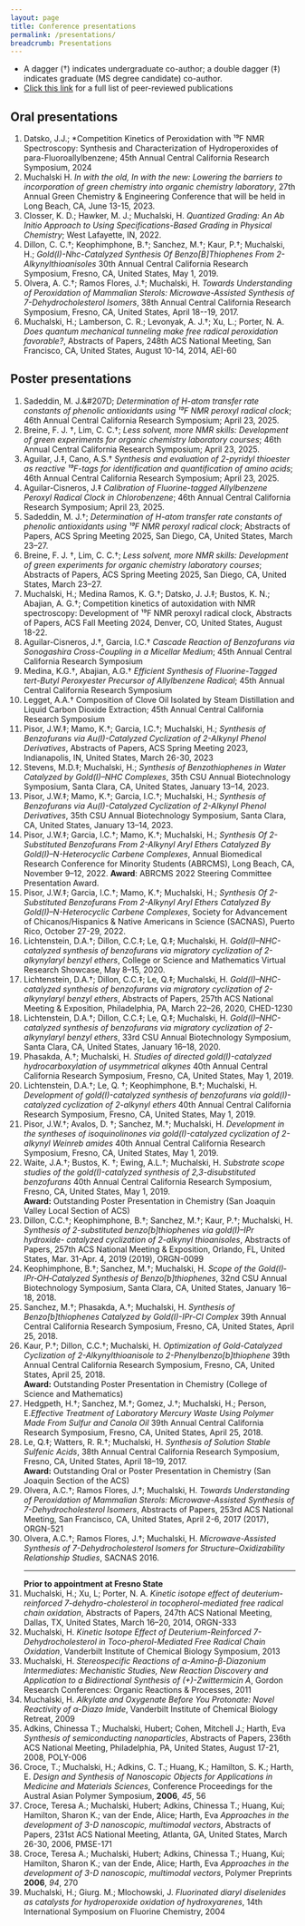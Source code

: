 ```yaml
---
layout: page
title: Conference presentations
permalink: /presentations/
breadcrumb: Presentations
---
```


* A dagger (&#8224;) indicates undergraduate co-author; a double dagger (&#8225;) indicates graduate (MS degree candidate) co-author.
* [Click this link](/publications) for a full list of peer-reviewed publications

## Oral presentations

1. Datsko, J.J.; *Competition Kinetics of Peroxidation with ¹⁹F NMR Spectroscopy: Synthesis and Characterization of Hydroperoxides of para-Fluoroallylbenzene; 45th Annual Central California Research Symposium,  2024
2. Muchalski H. *In with the old, In with the new: Lowering the barriers to incorporation of green chemistry into organic chemistry laboratory*, 27th Annual Green Chemistry & Engineering Conference that will be held in Long Beach, CA, June 13-15, 2023.
3. Closser, K. D.; Hawker, M. J.; Muchalski, H. *Quantized Grading: An Ab Initio Approach to Using Specifications-Based Grading in Physical Chemistry*; West Lafayette, IN, 2022.
4. Dillon, C. C.&#8224;; Keophimphone, B.&#8224;; Sanchez, M.&#8224;; Kaur, P.&#8224;; Muchalski, H.; *Gold(I)-Nhc-Catalyzed Synthesis Of Benzo[B]Thiophenes From 2-Alkynylthioanisoles* 30th Annual Central California Research Symposium, Fresno, CA, United States, May 1, 2019. 
5. Olvera, A. C.&#8224;; Ramos Flores, J.&#8224;; Muchalski, H. *Towards Understanding of Peroxidation of Mammalian Sterols: Microwave-Assisted Synthesis of 7-Dehydrocholesterol Isomers*, 38th Annual Central California Research Symposium, Fresno, CA, United States, April 18--19, 2017. 
6. Muchalski, H.; Lamberson, C. R.; Levonyak, A. J.&#8224;; Xu, L.; Porter, N. A. *Does quantum mechanical tunneling make free radical peroxidation favorable?*, Abstracts of Papers, 248th ACS National Meeting, San Francisco, CA, United States, August 10-14, 2014, AEI-60

## Poster presentations

1. Sadeddin, M. J.&#207D; *Determination of H-atom transfer rate constants of phenolic antioxidants using ¹⁹F NMR peroxyl radical clock*; 46th Annual Central California Research Symposium; April 23, 2025.
2. Breine, F. J. &#8224;, Lim, C. C.&#8224;; *Less solvent, more NMR skills: Development of green experiments for organic chemistry laboratory courses*; 46th Annual Central California Research Symposium; April 23, 2025.
3. Aguilar, J.&#8225;, Cano, A.S.&#8224; *Synthesis and evaluation of 2-pyridyl thioester as reactive ¹⁹F-tags for identification and quantification of amino acids*; 46th Annual Central California Research Symposium; April 23, 2025.
4. Aguilar-Cisneros, J.&#8225; *Calibration of Fluorine-tagged Allylbenzene Peroxyl Radical Clock in Chlorobenzene*; 46th Annual Central California Research Symposium; April 23, 2025.
5. Sadeddin, M. J.&#8224;; *Determination of H-atom transfer rate constants of phenolic antioxidants using ¹⁹F NMR peroxyl radical clock*; Abstracts of Papers, ACS Spring Meeting 2025, San Diego, CA, United States, March 23–27.
6. Breine, F. J. &#8224;, Lim, C. C.&#8224;; *Less solvent, more NMR skills: Development of green experiments for organic chemistry laboratory courses*; Abstracts of Papers, ACS Spring Meeting 2025, San Diego, CA, United States, March 23–27.
7. Muchalski, H.; Medina Ramos, K. G.&#8224;; Datsko, J. J.&#8225;; Bustos, K. N.; Abajian, A. G.&#8224;; Competition kinetics of autoxidation with NMR spectroscopy: Development of ¹⁹F NMR peroxyl radical clock, Abstracts of Papers, ACS Fall Meeting 2024, Denver, CO, United States, August 18-22. 
8. Aguilar-Cisneros, J.&#8224;, Garcia, I.C.&#8224; *Cascade Reaction of Benzofurans via Sonogashira Cross-Coupling in a Micellar Medium*; 45th Annual Central California Research Symposium
9. Medina, K.G.&#8224;, Abajian, A.G.&#8224; *Efficient Synthesis of Fluorine-Tagged tert-Butyl Peroxyester Precursor of Allylbenzene Radical*; 45th Annual Central California Research Symposium
10. Legget, A.A.&#8224; Composition of Clove Oil Isolated by Steam Distillation and Liquid Carbon Dioxide Extraction; 45th Annual Central California Research Symposium
11. Pisor, J.W.&#8225;; Mamo, K.&#8224;; Garcia, I.C.&#8224;; Muchalski, H.; *Synthesis of Benzofurans via Au(I)-Catalyzed Cyclization of 2-Alkynyl Phenol Derivatives*, Abstracts of Papers, ACS Spring Meeting 2023, Indianapolis, IN, United States, March 26-30, 2023
12. Stevens, M.D.&#8225;; Muchalski, H.; *Synthesis of Benzothiophenes in Water Catalyzed by Gold(I)–NHC Complexes*,  35th CSU Annual Biotechnology Symposium, Santa Clara, CA, United States, January 13–14, 2023.
13. Pisor, J.W.&#8225;; Mamo, K.&#8224;; Garcia, I.C.&#8224;; Muchalski, H.; *Synthesis of Benzofurans via Au(I)-Catalyzed Cyclization of 2-Alkynyl Phenol Derivatives*,  35th CSU Annual Biotechnology Symposium, Santa Clara, CA, United States, January 13–14, 2023.
14. Pisor, J.W.&#8225;; Garcia, I.C.&#8224;; Mamo, K.&#8224;; Muchalski, H.; *Synthesis Of 2-Substituted Benzofurans From 2-Alkynyl Aryl Ethers Catalyzed By Gold(I)–N-Heterocyclic Carbene Complexes*, Annual Biomedical Research Conference for Minority Students (ABRCMS), Long Beach, CA, November 9–12, 2022. **Award**: ABRCMS 2022 Steering Committee Presentation Award. 
15. Pisor, J.W.&#8225;; Garcia, I.C.&#8224;; Mamo, K.&#8224;; Muchalski, H.; *Synthesis Of 2-Substituted Benzofurans From 2-Alkynyl Aryl Ethers Catalyzed By Gold(I)–N-Heterocyclic Carbene Complexes*, Society for Advancement of Chicanos/Hispanics & Native Americans in Science (SACNAS), Puerto Rico, October 27-29, 2022.
16. Lichtenstein, D.A.&#8224;; Dillon, C.C.&#8225;; Le, Q.&#8225;; Muchalski, H. *Gold(I)–NHC-catalyzed synthesis of benzofurans via migratory cyclization of 2-alkynylaryl benzyl ethers*, College or Science and Mathematics Virtual Research Showcase, May 8–15, 2020.
17. Lichtenstein, D.A.&#8224;; Dillon, C.C.&#8225;; Le, Q.&#8225;; Muchalski, H. *Gold(I)–NHC-catalyzed synthesis of benzofurans via migratory cyclization of 2-alkynylaryl benzyl ethers*, Abstracts of Papers, 257th ACS National Meeting & Exposition, Philadelphia, PA, March 22–26, 2020, CHED-1230
18. Lichtenstein, D.A.&#8224;; Dillon, C.C.&#8225;; Le, Q.&#8225;; Muchalski, H. *Gold(I)–NHC-catalyzed synthesis of benzofurans via migratory cyclization of 2-alkynylaryl benzyl ethers*, 33rd CSU Annual Biotechnology Symposium, Santa Clara, CA, United States, January 16–18, 2020.
19. Phasakda, A.&#8224;; Muchalski, H. *Studies of directed gold(I)-catalyzed hydrocarboxylation of usymmetrical alkynes* 40th Annual Central California Research Symposium, Fresno, CA, United States, May 1, 2019.
20. Lichtenstein, D.A.&#8224;; Le, Q. &#8224;; Keophimphone, B.&#8224;; Muchalski, H. *Development of gold(I)-catalyzed synthesis of benzofurans via gold(I)-catalyzed cyclization of 2-alkynyl ethers* 40th Annual Central California Research Symposium, Fresno, CA, United States, May 1, 2019.
21. Pisor, J.W.&#8224;; Avalos, D. &#8224;; Sanchez, M.&#8224;; Muchalski, H. *Development in the syntheses of isoquinolinones via gold(I)-catalyzed cyclization of 2-alkynyl Weinreb amides* 40th Annual Central California Research Symposium, Fresno, CA, United States, May 1, 2019.
22. Waite, J.A.&#8224;; Bustos, K. &#8224;; Ewing, A.L.&#8224;; Muchalski, H. *Substrate scope studies of the gold(I)-catalyzed synthesis of 2,3-disubstituted benzofurans* 40th Annual Central California Research Symposium, Fresno, CA, United States, May 1, 2019. </br>**Award:** Outstanding Poster Presentation in Chemistry (San Joaquin Valley Local Section of ACS)
23. Dillon, C.C.&#8224;; Keophimphone, B.&#8224;; Sanchez, M.&#8224;; Kaur, P.&#8224;; Muchalski, H. *Synthesis of 2-substituted benzo[b]thiophenes via gold(I)–IPr hydroxide- catalyzed cyclization of 2-alkynyl thioanisoles*, Abstracts of Papers, 257th ACS National Meeting & Exposition, Orlando, FL, United States, Mar. 31-Apr. 4, 2019 (2019), ORGN-0099
24. Keophimphone, B.&#8224;; Sanchez, M.&#8224;; Muchalski, H. *Scope of the Gold(I)‐IPr‐OH‐Catalyzed Synthesis of Benzo[b]thiophenes*, 32nd CSU Annual Biotechnology Symposium, Santa Clara, CA, United States, January 16–18, 2018.
25. Sanchez, M.&#8224;; Phasakda, A.&#8224;; Muchalski, H. *Synthesis of Benzo[b]thiophenes Catalyzed by Gold(I)-IPr-Cl Complex* 39th Annual Central California Research Symposium, Fresno, CA, United States, April 25, 2018.
26. Kaur, P.&#8224;; Dillon, C.C.&#8224;; Muchalski, H. *Optimization of Gold-Catalyzed Cyclization of 2-Alkynylthioanisole to 2-Phenylbenzo[b]thiophene* 39th Annual Central California Research Symposium, Fresno, CA, United States, April 25, 2018. </br>**Award:** Outstanding Poster Presentation in Chemistry (College of Science and Mathematics)
27. Hedgpeth, H.&#8224;; Sanchez, M.&#8224;; Gomez, J.&#8224;; Muchalski, H.; Person, E.*Effective Treatment of Laboratory Mercury Waste Using Polymer Made From Sulfur and Canola Oil* 39th Annual Central California Research Symposium, Fresno, CA, United States, April 25, 2018.
28. Le, Q.&#8225;; Watters, R. R.&#8224;; Muchalski, H. *Synthesis of Solution Stable Sulfenic Acids*, 38th Annual Central California Research Symposium, Fresno, CA, United States, April 18–19, 2017. </br>**Award:** Outstanding Oral or Poster Presentation in Chemistry (San Joaquin Section of the ACS)
29. Olvera, A.C.&#8224;; Ramos Flores, J.&#8224;; Muchalski, H. *Towards Understanding of Peroxidation of Mammalian Sterols: Microwave-Assisted Synthesis of 7-Dehydrocholesterol Isomers*, Abstracts of Papers, 253rd ACS National Meeting, San Francisco, CA, United States, April 2-6, 2017 (2017), ORGN-521
30. Olvera, A.C.&#8224;; Ramos Flores, J.&#8224;; Muchalski, H. *Microwave-Assisted Synthesis of 7-Dehydrocholesterol Isomers for Structure–Oxidizability Relationship Studies*, SACNAS 2016. <hr>**Prior to appointment at Fresno State**
31. Muchalski, H.; Xu, L; Porter, N. A. *Kinetic isotope effect of deuterium-reinforced 7-dehydro-cholesterol in tocopherol-mediated free radical chain oxidation*, Abstracts of Papers, 247th ACS National Meeting, Dallas, TX, United States, March 16–20, 2014, ORGN-333
32. Muchalski, H. *Kinetic Isotope Effect of Deuterium-Reinforced 7-Dehydrocholesterol in Toco-pherol-Mediated Free Radical Chain Oxidation*, Vanderbilt Institute of Chemical Biology Symposium, 2013
33. Muchalski, H. *Stereospecific Reactions of α-Amino-β-Diazonium Intermediates: Mechanistic Studies, New Reaction Discovery and Application to a Bidirectional Synthesis of (+)-Zwittermicin A*, Gordon Research Conferences: Organic Reactions & Processes, 2011
34. Muchalski, H. *Alkylate and Oxygenate Before You Protonate: Novel Reactivity of $\alpha$-Diazo Imide*, Vanderbilt Institute of Chemical Biology Retreat, 2009
35. Adkins, Chinessa T.; Muchalski, Hubert; Cohen, Mitchell J.; Harth, Eva *Synthesis of semiconducting nanoparticles*, Abstracts of Papers, 236th ACS National Meeting, Philadelphia, PA, United States, August 17-21, 2008, POLY-006
36. Croce, T.; Muchalski, H.; Adkins, C. T.; Huang, K.; Hamilton, S. K.; Harth, E. *Design and Synthesis of Nanoscopic Objects for Applications in Medicine and Materials Sciences*, Conference Proceedings for the Austral Asian Polymer Symposium, **2006**, *45*, 56
37. Croce, Teresa A.; Muchalski, Hubert; Adkins, Chinessa T.; Huang, Kui; Hamilton, Sharon K.; van der Ende, Alice; Harth, Eva *Approaches in the development of 3-D nanoscopic, multimodal vectors*, Abstracts of Papers, 231st ACS National Meeting, Atlanta, GA, United States, March 26-30, 2006, PMSE-171
38. Croce, Teresa A.; Muchalski, Hubert; Adkins, Chinessa T.; Huang, Kui; Hamilton, Sharon K.; van der Ende, Alice; Harth, Eva *Approaches in the development of 3-D nanoscopic, multimodal vectors*, Polymer Preprints **2006**, *94*, 270
39. Muchalski, H.; Giurg. M.; Mlochowski, J. *Fluorinated diaryl diselenides as catalysts for hydroperoxide oxidation of hydroxyarenes*, 14th International Symposium on Fluorine Chemistry, 2004

[cv]: /downloads/vitae.pdf